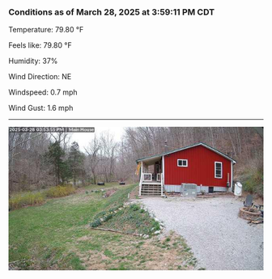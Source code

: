### Conditions as of March 28, 2025 at 3:59:11 PM CDT 

Temperature: 79.80 &deg;F

Feels like: 79.80 &deg;F

Humidity: 37%

Wind Direction: NE

Windspeed: 0.7 mph

Wind Gust: 1.6 mph

---

<img src="./images/latest.jpeg"/>

